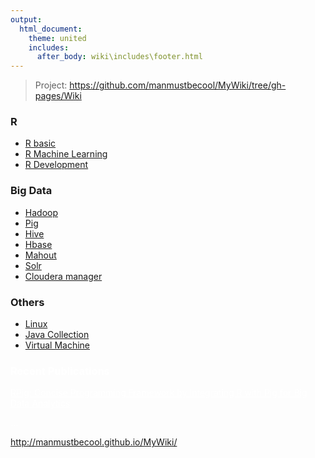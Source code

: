 ```yaml
---
output:
  html_document:
    theme: united
    includes:
      after_body: wiki\includes\footer.html
---
```



> Project: <a href="https://github.com/manmustbecool/MyWiki/tree/gh-pages/Wiki">https://github.com/manmustbecool/MyWiki/tree/gh-pages/Wiki</a>


### R
 
 * <a href="Wiki/RStatistic.html">R basic</a>
 * <a href="Wiki/RMachineLearning.html">R Machine Learning</a>
 * <a href="Wiki/RDevelopment.html">R Development</a>
 
### Big Data

 * <a href="Wiki/Hadoop.html">Hadoop</a> 
 * <a href="Wiki/Pig.html">Pig</a> 
 * <a href="Wiki/Hive.html">Hive</a> 
 * <a href="Wiki/Hbase.html">Hbase</a>
 * <a href="Wiki/Mahout.html">Mahout</a> 
 * <a href="Wiki/Solr.html">Solr</a>
 * <a href="Wiki/ClouderaCm.html">Cloudera manager</a> 
 
### Others

 * <a href="Wiki/Linux.html">Linux</a>
 * <a href="Wiki/JavaCollection.html">Java Collection</a>
 * <a href="Wiki/VirtualMachine.html">Virtual Machine</a>



<style>
div.non * {
 color: white !important;
}
</style>

<div class="non">

### Recent Publications

[RPig: Concise Programming Framework by Integrating R with Pig for Big Data Analytics](papers/Rpig%20Concise%20Programming%20Framework%20by%20Integrating%20R%20with%20Pig%20for%20Big%20Data%20Analytics%20-%20book%20chapter%20final.pdf)

...

</div>

 



http://manmustbecool.github.io/MyWiki/
